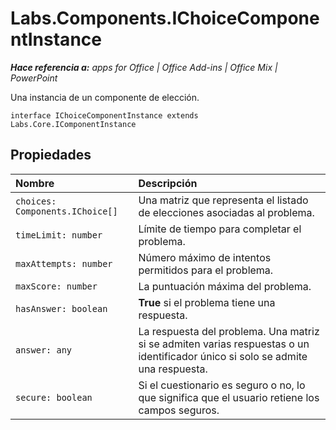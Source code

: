 
# Labs.Components.IChoiceComponentInstance

 _**Hace referencia a:** apps for Office | Office Add-ins | Office Mix | PowerPoint_

Una instancia de un componente de elección.

```
interface IChoiceComponentInstance extends Labs.Core.IComponentInstance
```


## Propiedades


|Nombre|Descripción|
|:-----|:-----|
| `choices: Components.IChoice[]`|Una matriz que representa el listado de elecciones asociadas al problema.|
| `timeLimit: number`|Límite de tiempo para completar el problema.|
| `maxAttempts: number`|Número máximo de intentos permitidos para el problema.|
| `maxScore: number`|La puntuación máxima del problema.|
| `hasAnswer: boolean`|**True** si el problema tiene una respuesta.|
| `answer: any`|La respuesta del problema. Una matriz si se admiten varias respuestas o un identificador único si solo se admite una respuesta.|
| `secure: boolean`|Si el cuestionario es seguro o no, lo que significa que el usuario retiene los campos seguros.|

